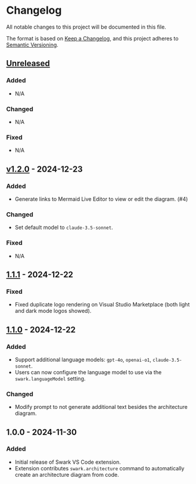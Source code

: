 # Changelog

All notable changes to this project will be documented in this file.

The format is based on [Keep a Changelog](https://keepachangelog.com/en/1.0.0/),
and this project adheres to [Semantic Versioning](https://semver.org/spec/v2.0.0.html).

## [Unreleased](https://github.com/swark-io/swark/compare/v1.2.0...main)

### Added

-   N/A

### Changed

-   N/A

### Fixed

-   N/A

## [v1.2.0](https://github.com/swark-io/swark/compare/v1.1.1...v1.2.0) - 2024-12-23

### Added

-   Generate links to Mermaid Live Editor to view or edit the diagram. (#4)

### Changed

-   Set default model to `claude-3.5-sonnet`.

### Fixed

-   N/A

## [1.1.1](https://github.com/swark-io/swark/compare/v1.1.0...v1.1.1) - 2024-12-22

### Fixed

-   Fixed duplicate logo rendering on Visual Studio Marketplace (both light and dark mode logos showed).

## [1.1.0](https://github.com/swark-io/swark/compare/ee950ecbff51bed7e65e2e008767fec5a235c953...v1.1.0) - 2024-12-22

### Added

-   Support additional language models: `gpt-4o`, `openai-o1`, `claude-3.5-sonnet`.
-   Users can now configure the language model to use via the `swark.languageModel` setting.

### Changed

-   Modify prompt to not generate additional text besides the architecture diagram.

## 1.0.0 - 2024-11-30

### Added

-   Initial release of Swark VS Code extension.
-   Extension contributes `swark.architecture` command to automatically create an architecture diagram from code.
